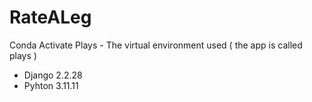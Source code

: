 # RateALeg

Conda Activate Plays - The virtual environment used 
(  the app is called plays )
- Django 2.2.28
- Pyhton 3.11.11
